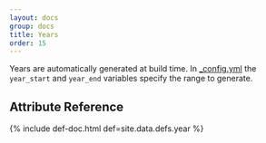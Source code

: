 ```yaml
---
layout: docs
group: docs
title: Years
order: 15
---
```


Years are automatically generated at build time. In [_config.yml](https://github.com/urn/urn-history-project/blob/master/_config.yml) the `year_start` and `year_end` variables specify the range to generate.

## <i class="fa fa-tags"></i> Attribute Reference

{% include def-doc.html def=site.data.defs.year %}

